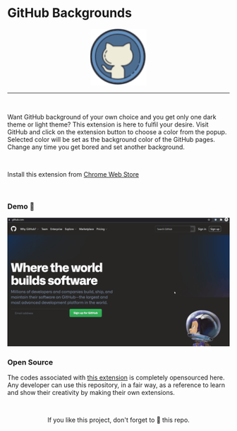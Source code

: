 # GitHub Backgrounds

<p align="center"><a href="https://chrome.google.com/webstore/detail/github-backgrounds/kcakmemiefdpolknlilebmdbbhbgkmfp"><img src="/assets/icon128.png" /></a></p>

---

<br>

<p>Want GitHub background of your own choice and you get only one dark theme or light theme? This extension is here to fulfil your desire. Visit GitHub and click on the extension button to choose a color from the popup. Selected color will be set as the background color of the GitHub pages. Change any time you get bored and set another background.</p>
  
<br>
  
Install this extension from [Chrome Web Store](https://chrome.google.com/webstore/detail/github-backgrounds/kcakmemiefdpolknlilebmdbbhbgkmfp)  
  
<br>

### Demo 🎥

![](/assets/demo.gif)

### Open Source

The codes associated with [this extension](https://chrome.google.com/webstore/detail/github-backgrounds/kcakmemiefdpolknlilebmdbbhbgkmfp) is completely opensourced here. Any developer can use this repository, in a fair way, as a reference to learn and show their creativity by making their own extensions.

<br>

<p align="center">If you like this project, don't forget to 🌟 this repo.</p>
